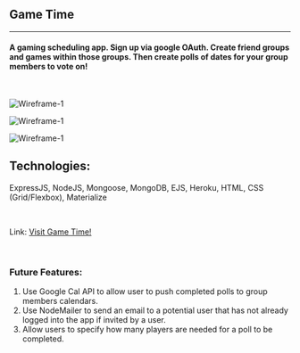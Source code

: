 ## Game Time
---

#### A gaming scheduling app. Sign up via google OAuth. Create friend groups and games within those groups. Then create polls of dates for your group members to vote on!

<br>

![Wireframe-1](https://i.imgur.com/hpRqtao.png)

![Wireframe-1](https://i.imgur.com/VEz8Yd3.png)

![Wireframe-1](https://i.imgur.com/mY0xP27.png)


Technologies:
------
ExpressJS, NodeJS, Mongoose, MongoDB, EJS, Heroku, HTML, CSS (Grid/Flexbox), Materialize

<br>

Link: [Visit Game Time!](https://game-time-scheduler.herokuapp.com/)



<br>

### Future Features:
1. Use Google Cal API to allow user to push completed polls to group members calendars.
2. Use NodeMailer to send an email to a potential user that has not already logged into the app if invited by a user.
3. Allow users to specify how many players are needed for a poll to be completed.
